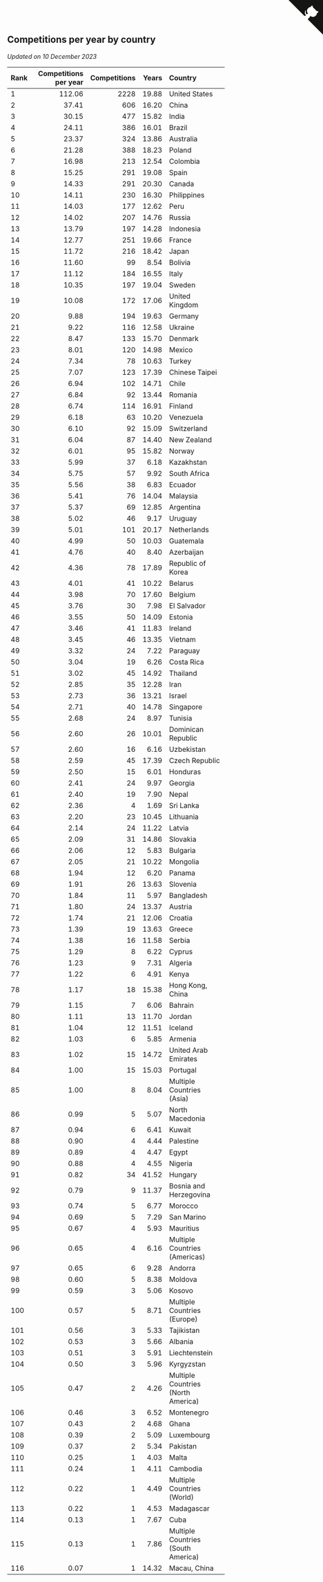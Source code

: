 ## Competitions per year by country

*Updated on 10 December 2023*

| Rank | Competitions per year | Competitions | Years | Country |
| :--- | ---: | ---: | ---: | :--- |
| 1 | 112.06 | 2228 | 19.88 | United States |
| 2 | 37.41 | 606 | 16.20 | China |
| 3 | 30.15 | 477 | 15.82 | India |
| 4 | 24.11 | 386 | 16.01 | Brazil |
| 5 | 23.37 | 324 | 13.86 | Australia |
| 6 | 21.28 | 388 | 18.23 | Poland |
| 7 | 16.98 | 213 | 12.54 | Colombia |
| 8 | 15.25 | 291 | 19.08 | Spain |
| 9 | 14.33 | 291 | 20.30 | Canada |
| 10 | 14.11 | 230 | 16.30 | Philippines |
| 11 | 14.03 | 177 | 12.62 | Peru |
| 12 | 14.02 | 207 | 14.76 | Russia |
| 13 | 13.79 | 197 | 14.28 | Indonesia |
| 14 | 12.77 | 251 | 19.66 | France |
| 15 | 11.72 | 216 | 18.42 | Japan |
| 16 | 11.60 | 99 | 8.54 | Bolivia |
| 17 | 11.12 | 184 | 16.55 | Italy |
| 18 | 10.35 | 197 | 19.04 | Sweden |
| 19 | 10.08 | 172 | 17.06 | United Kingdom |
| 20 | 9.88 | 194 | 19.63 | Germany |
| 21 | 9.22 | 116 | 12.58 | Ukraine |
| 22 | 8.47 | 133 | 15.70 | Denmark |
| 23 | 8.01 | 120 | 14.98 | Mexico |
| 24 | 7.34 | 78 | 10.63 | Turkey |
| 25 | 7.07 | 123 | 17.39 | Chinese Taipei |
| 26 | 6.94 | 102 | 14.71 | Chile |
| 27 | 6.84 | 92 | 13.44 | Romania |
| 28 | 6.74 | 114 | 16.91 | Finland |
| 29 | 6.18 | 63 | 10.20 | Venezuela |
| 30 | 6.10 | 92 | 15.09 | Switzerland |
| 31 | 6.04 | 87 | 14.40 | New Zealand |
| 32 | 6.01 | 95 | 15.82 | Norway |
| 33 | 5.99 | 37 | 6.18 | Kazakhstan |
| 34 | 5.75 | 57 | 9.92 | South Africa |
| 35 | 5.56 | 38 | 6.83 | Ecuador |
| 36 | 5.41 | 76 | 14.04 | Malaysia |
| 37 | 5.37 | 69 | 12.85 | Argentina |
| 38 | 5.02 | 46 | 9.17 | Uruguay |
| 39 | 5.01 | 101 | 20.17 | Netherlands |
| 40 | 4.99 | 50 | 10.03 | Guatemala |
| 41 | 4.76 | 40 | 8.40 | Azerbaijan |
| 42 | 4.36 | 78 | 17.89 | Republic of Korea |
| 43 | 4.01 | 41 | 10.22 | Belarus |
| 44 | 3.98 | 70 | 17.60 | Belgium |
| 45 | 3.76 | 30 | 7.98 | El Salvador |
| 46 | 3.55 | 50 | 14.09 | Estonia |
| 47 | 3.46 | 41 | 11.83 | Ireland |
| 48 | 3.45 | 46 | 13.35 | Vietnam |
| 49 | 3.32 | 24 | 7.22 | Paraguay |
| 50 | 3.04 | 19 | 6.26 | Costa Rica |
| 51 | 3.02 | 45 | 14.92 | Thailand |
| 52 | 2.85 | 35 | 12.28 | Iran |
| 53 | 2.73 | 36 | 13.21 | Israel |
| 54 | 2.71 | 40 | 14.78 | Singapore |
| 55 | 2.68 | 24 | 8.97 | Tunisia |
| 56 | 2.60 | 26 | 10.01 | Dominican Republic |
| 57 | 2.60 | 16 | 6.16 | Uzbekistan |
| 58 | 2.59 | 45 | 17.39 | Czech Republic |
| 59 | 2.50 | 15 | 6.01 | Honduras |
| 60 | 2.41 | 24 | 9.97 | Georgia |
| 61 | 2.40 | 19 | 7.90 | Nepal |
| 62 | 2.36 | 4 | 1.69 | Sri Lanka |
| 63 | 2.20 | 23 | 10.45 | Lithuania |
| 64 | 2.14 | 24 | 11.22 | Latvia |
| 65 | 2.09 | 31 | 14.86 | Slovakia |
| 66 | 2.06 | 12 | 5.83 | Bulgaria |
| 67 | 2.05 | 21 | 10.22 | Mongolia |
| 68 | 1.94 | 12 | 6.20 | Panama |
| 69 | 1.91 | 26 | 13.63 | Slovenia |
| 70 | 1.84 | 11 | 5.97 | Bangladesh |
| 71 | 1.80 | 24 | 13.37 | Austria |
| 72 | 1.74 | 21 | 12.06 | Croatia |
| 73 | 1.39 | 19 | 13.63 | Greece |
| 74 | 1.38 | 16 | 11.58 | Serbia |
| 75 | 1.29 | 8 | 6.22 | Cyprus |
| 76 | 1.23 | 9 | 7.31 | Algeria |
| 77 | 1.22 | 6 | 4.91 | Kenya |
| 78 | 1.17 | 18 | 15.38 | Hong Kong, China |
| 79 | 1.15 | 7 | 6.06 | Bahrain |
| 80 | 1.11 | 13 | 11.70 | Jordan |
| 81 | 1.04 | 12 | 11.51 | Iceland |
| 82 | 1.03 | 6 | 5.85 | Armenia |
| 83 | 1.02 | 15 | 14.72 | United Arab Emirates |
| 84 | 1.00 | 15 | 15.03 | Portugal |
| 85 | 1.00 | 8 | 8.04 | Multiple Countries (Asia) |
| 86 | 0.99 | 5 | 5.07 | North Macedonia |
| 87 | 0.94 | 6 | 6.41 | Kuwait |
| 88 | 0.90 | 4 | 4.44 | Palestine |
| 89 | 0.89 | 4 | 4.47 | Egypt |
| 90 | 0.88 | 4 | 4.55 | Nigeria |
| 91 | 0.82 | 34 | 41.52 | Hungary |
| 92 | 0.79 | 9 | 11.37 | Bosnia and Herzegovina |
| 93 | 0.74 | 5 | 6.77 | Morocco |
| 94 | 0.69 | 5 | 7.29 | San Marino |
| 95 | 0.67 | 4 | 5.93 | Mauritius |
| 96 | 0.65 | 4 | 6.16 | Multiple Countries (Americas) |
| 97 | 0.65 | 6 | 9.28 | Andorra |
| 98 | 0.60 | 5 | 8.38 | Moldova |
| 99 | 0.59 | 3 | 5.06 | Kosovo |
| 100 | 0.57 | 5 | 8.71 | Multiple Countries (Europe) |
| 101 | 0.56 | 3 | 5.33 | Tajikistan |
| 102 | 0.53 | 3 | 5.66 | Albania |
| 103 | 0.51 | 3 | 5.91 | Liechtenstein |
| 104 | 0.50 | 3 | 5.96 | Kyrgyzstan |
| 105 | 0.47 | 2 | 4.26 | Multiple Countries (North America) |
| 106 | 0.46 | 3 | 6.52 | Montenegro |
| 107 | 0.43 | 2 | 4.68 | Ghana |
| 108 | 0.39 | 2 | 5.09 | Luxembourg |
| 109 | 0.37 | 2 | 5.34 | Pakistan |
| 110 | 0.25 | 1 | 4.03 | Malta |
| 111 | 0.24 | 1 | 4.11 | Cambodia |
| 112 | 0.22 | 1 | 4.49 | Multiple Countries (World) |
| 113 | 0.22 | 1 | 4.53 | Madagascar |
| 114 | 0.13 | 1 | 7.67 | Cuba |
| 115 | 0.13 | 1 | 7.86 | Multiple Countries (South America) |
| 116 | 0.07 | 1 | 14.32 | Macau, China |


<a href="https://github.com/JustinTimeCuber/wca_statistics" class="github-corner" aria-label="View source on Github"><svg width="80" height="80" viewBox="0 0 250 250" style="fill:#151513; color:#fff; position: absolute; top: 0; border: 0; right: 0;" aria-hidden="true"><path d="M0,0 L115,115 L130,115 L142,142 L250,250 L250,0 Z"></path><path d="M128.3,109.0 C113.8,99.7 119.0,89.6 119.0,89.6 C122.0,82.7 120.5,78.6 120.5,78.6 C119.2,72.0 123.4,76.3 123.4,76.3 C127.3,80.9 125.5,87.3 125.5,87.3 C122.9,97.6 130.6,101.9 134.4,103.2" fill="currentColor" style="transform-origin: 130px 106px;" class="octo-arm"></path><path d="M115.0,115.0 C114.9,115.1 118.7,116.5 119.8,115.4 L133.7,101.6 C136.9,99.2 139.9,98.4 142.2,98.6 C133.8,88.0 127.5,74.4 143.8,58.0 C148.5,53.4 154.0,51.2 159.7,51.0 C160.3,49.4 163.2,43.6 171.4,40.1 C171.4,40.1 176.1,42.5 178.8,56.2 C183.1,58.6 187.2,61.8 190.9,65.4 C194.5,69.0 197.7,73.2 200.1,77.6 C213.8,80.2 216.3,84.9 216.3,84.9 C212.7,93.1 206.9,96.0 205.4,96.6 C205.1,102.4 203.0,107.8 198.3,112.5 C181.9,128.9 168.3,122.5 157.7,114.1 C157.9,116.9 156.7,120.9 152.7,124.9 L141.0,136.5 C139.8,137.7 141.6,141.9 141.8,141.8 Z" fill="currentColor" class="octo-body"></path></svg></a><style>.github-corner:hover .octo-arm{animation:octocat-wave 560ms ease-in-out}@keyframes octocat-wave{0%,100%{transform:rotate(0)}20%,60%{transform:rotate(-25deg)}40%,80%{transform:rotate(10deg)}}@media (max-width:500px){.github-corner:hover .octo-arm{animation:none}.github-corner .octo-arm{animation:octocat-wave 560ms ease-in-out}}</style>
